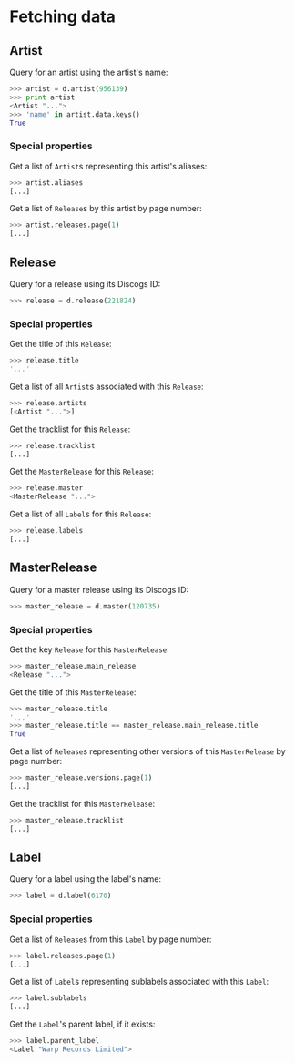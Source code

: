 # Fetching data

## Artist

Query for an artist using the artist's name:

```python
>>> artist = d.artist(956139)
>>> print artist
<Artist "...">
>>> 'name' in artist.data.keys()
True
```

### Special properties

Get a list of `Artist`s representing this artist's aliases:

```python
>>> artist.aliases
[...]
```

Get a list of `Release`s by this artist by page number:

```python
>>> artist.releases.page(1)
[...]
```

## Release

Query for a release using its Discogs ID:

```python
>>> release = d.release(221824)
```

### Special properties

Get the title of this `Release`:

```python
>>> release.title
'...'
```

Get a list of all `Artist`s associated with this `Release`:

```python
>>> release.artists
[<Artist "...">]
```

Get the tracklist for this `Release`:

```python
>>> release.tracklist
[...]
```

Get the `MasterRelease` for this `Release`:

```python
>>> release.master
<MasterRelease "...">
```

Get a list of all `Label`s for this `Release`:

```python
>>> release.labels
[...]
```

## MasterRelease

Query for a master release using its Discogs ID:

```python
>>> master_release = d.master(120735)
```

### Special properties

Get the key `Release` for this `MasterRelease`:

```python
>>> master_release.main_release
<Release "...">
```

Get the title of this `MasterRelease`:

```python
>>> master_release.title
'...'
>>> master_release.title == master_release.main_release.title
True
```

Get a list of `Release`s representing other versions of this `MasterRelease` by page number:

```python
>>> master_release.versions.page(1)
[...]
```

Get the tracklist for this `MasterRelease`:

```python
>>> master_release.tracklist
[...]
```

## Label

Query for a label using the label's name:

```python
>>> label = d.label(6170)
```

### Special properties

Get a list of `Release`s from this `Label` by page number:

```python
>>> label.releases.page(1)
[...]
```

Get a list of `Label`s representing sublabels associated with this `Label`:

```python
>>> label.sublabels
[...]
```

Get the `Label`'s parent label, if it exists:

```python
>>> label.parent_label
<Label "Warp Records Limited">
```
